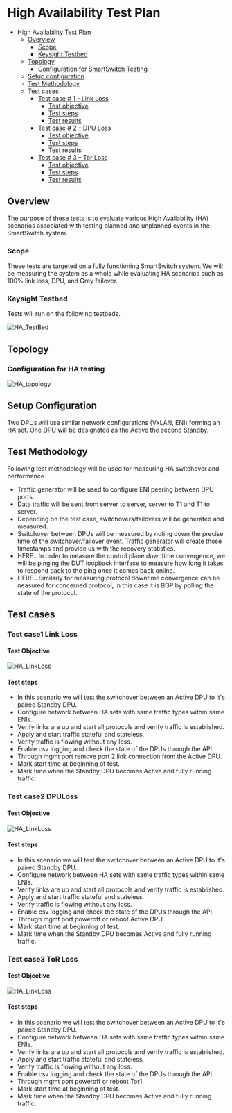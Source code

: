 # High Availability Test Plan

- [High Availability Test Plan](#high-availability-test-plan)
    - [Overview](#overview)
        - [Scope](#scope)
        - [Keysight Testbed](#keysight-testbed)
    - [Topology](#topology)
        - [Configuration for SmartSwitch Testing](#configuration-for-smartswitch-testing)
    - [Setup configuration](#setup-configuration)
    - [Test Methodology](#test-methodology)
    - [Test cases](#test-cases)
        - [Test case # 1 - Link Loss](#test-case1-link-loss)
            - [Test objective](#test-objective)
            - [Test steps](#test-steps)
            - [Test results](#test-results)
        - [Test case # 2 – DPU Loss](#test-case2-dpuloss)
            - [Test objective](#test-objective-1)
            - [Test steps](#test-steps-1)
            - [Test results](#test-results-1)
        - [Test case # 3 – Tor Loss](#test-case3-tor-loss)
            - [Test objective](#test-objective-2)
            - [Test steps](#test-steps-2)
            - [Test results](#test-results-2)

## Overview
The purpose of these tests is to evaluate various High Availability (HA) scenarios associated with testing planned and unplanned events in the SmartSwitch system.

### Scope
These tests are targeted on a fully functioning SmartSwitch system. We will be measuring the system as a whole while evaluating HA scenarios such as 100% link loss, DPU, and Grey failover.

### Keysight Testbed
Tests will run on the following testbeds.

![HA_TestBed](images/ha_testbed.png)

## Topology
### Configuration for HA testing
![HA_topology](images/ha_test_topology.png)

## Setup Configuration
Two DPUs will use similar network configurations (VxLAN, ENI) forming an HA set.  One DPU will be designated as the Active the second Standby.

## Test Methodology
Following test methodology will be used for measuring HA switchover and performance.
* Traffic generator will be used to configure ENI peering between DPU ports.
* Data traffic will be sent from  server to server, server to T1 and T1 to server.
* Depending on the test case, switchovers/failovers will be generated and measured.
* Switchover between DPUs will be measured by noting down the precise time of the switchover/failover event.  Traffic generator will create those timestamps and provide us with the recovery statistics.
* HERE...In order to measure the control plane downtime convergence, we will be pinging the DUT loopback interface to measure how long it takes to respond back to the ping once it comes back online.
* HERE...Similarly for measuring protocol downtime convergence can be neasured for concerned protocol, in this case it is BGP by polling the state of the protocol. 

## Test cases
### Test case1 Link Loss
#### Test Objective

![HA_LinkLoss](images/ha_linkloss_test.png)

#### Test steps
* In this scenario we will test the switchover between an Active DPU to it's paired Standby DPU.
* Configure network between HA sets with same traffic types within same ENIs.
* Verify links are up and start all protocols and verify traffic is established.
* Apply and start traffic stateful and stateless.
* Verify traffic is flowing without any loss.
* Enable csv logging and check the state of the DPUs through the API.
* Through mgmt port remove port 2 link connection from the Active DPU.
* Mark start time at beginning of test.
* Mark time when the Standby DPU becomes Active and fully running traffic.

### Test case2 DPULoss
#### Test Objective

![HA_LinkLoss](images/ha_dpuloss_test.png)

#### Test steps
* In this scenario we will test the switchover between an Active DPU to it's paired Standby DPU.
* Configure network between HA sets with same traffic types within same ENIs.
* Verify links are up and start all protocols and verify traffic is established.
* Apply and start traffic stateful and stateless.
* Verify traffic is flowing without any loss.
* Enable csv logging and check the state of the DPUs through the API.
* Through mgmt port poweroff or reboot Active DPU.
* Mark start time at beginning of test.
* Mark time when the Standby DPU becomes Active and fully running traffic.

### Test case3 ToR Loss
#### Test Objective

![HA_LinkLoss](images/ha_torloss_test.png)

#### Test steps
* In this scenario we will test the switchover between an Active DPU to it's paired Standby DPU.
* Configure network between HA sets with same traffic types within same ENIs.
* Verify links are up and start all protocols and verify traffic is established.
* Apply and start traffic stateful and stateless.
* Verify traffic is flowing without any loss.
* Enable csv logging and check the state of the DPUs through the API.
* Through mgmt port poweroff or reboot Tor1.
* Mark start time at beginning of test.
* Mark time when the Standby DPU becomes Active and fully running traffic.
